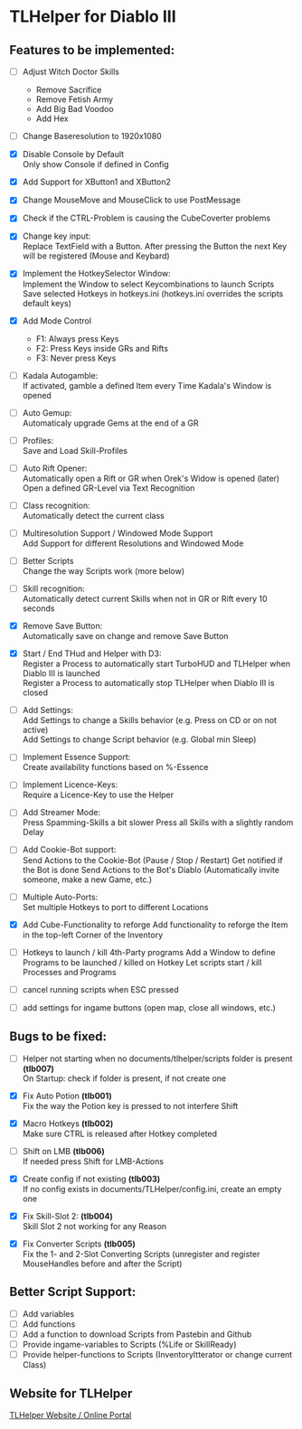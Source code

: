 # TLHelper for Diablo III

## Features to be implemented:

- [ ] Adjust Witch Doctor Skills

  - Remove Sacrifice
  - Remove Fetish Army
  - Add Big Bad Voodoo
  - Add Hex

- [ ] Change Baseresolution to 1920x1080

- [x] Disable Console by Default  
       Only show Console if defined in Config

- [x] Add Support for XButton1 and XButton2

- [x] Change MouseMove and MouseClick to use PostMessage

- [x] Check if the CTRL-Problem is causing the CubeCoverter problems

- [x] Change key input:  
       Replace TextField with a Button. After pressing the Button the next Key will be registered (Mouse and Keybard)

- [x] Implement the HotkeySelector Window:  
       Implement the Window to select Keycombinations to launch Scripts
      Save selected Hotkeys in hotkeys.ini (hotkeys.ini overrides the scripts default keys)

- [x] Add Mode Control

  - F1: Always press Keys
  - F2: Press Keys inside GRs and Rifts
  - F3: Never press Keys

- [ ] Kadala Autogamble:  
       If activated, gamble a defined Item every Time Kadala's Window is opened

- [ ] Auto Gemup:  
       Automaticaly upgrade Gems at the end of a GR

- [ ] Profiles:  
       Save and Load Skill-Profiles

- [ ] Auto Rift Opener:  
       Automatically open a Rift or GR when Orek's Widow is opened
      (later) Open a defined GR-Level via Text Recognition

- [ ] Class recognition:  
       Automatically detect the current class

- [ ] Multiresolution Support / Windowed Mode Support  
       Add Support for different Resolutions and Windowed Mode

- [ ] Better Scripts  
       Change the way Scripts work (more below)

- [ ] Skill recognition:  
       Automatically detect current Skills when not in GR or Rift every 10 seconds

- [x] Remove Save Button:  
       Automatically save on change and remove Save Button

- [x] Start / End THud and Helper with D3:  
       Register a Process to automatically start TurboHUD and TLHelper when Diablo III is launched  
       Register a Process to automatically stop TLHelper when Diablo III is closed

- [ ] Add Settings:  
       Add Settings to change a Skills behavior (e.g. Press on CD or on not active)  
       Add Settings to change Script behavior (e.g. Global min Sleep)

- [ ] Implement Essence Support:  
       Create availability functions based on %-Essence

- [ ] Implement Licence-Keys:  
       Require a Licence-Key to use the Helper

- [ ] Add Streamer Mode:  
       Press Spamming-Skills a bit slower
      Press all Skills with a slightly random Delay

- [ ] Add Cookie-Bot support:  
       Send Actions to the Cookie-Bot (Pause / Stop / Restart)
      Get notified if the Bot is done
      Send Actions to the Bot's Diablo (Automatically invite someone, make a new Game, etc.)

- [ ] Multiple Auto-Ports:  
       Set multiple Hotkeys to port to different Locations

- [x] Add Cube-Functionality to reforge
      Add functionality to reforge the Item in the top-left Corner of the Inventory

- [ ] Hotkeys to launch / kill 4th-Party programs
      Add a Window to define Programs to be launched / killed on Hotkey
      Let scripts start / kill Processes and Programs
      
- [ ] cancel running scripts when ESC pressed

- [ ] add settings for ingame buttons (open map, close all windows, etc.)

## Bugs to be fixed:

- [ ] Helper not starting when no documents/tlhelper/scripts folder is present **(tlb007)**  
      On Startup: check if folder is present, if not create one

- [x] Fix Auto Potion **(tlb001)**  
       Fix the way the Potion key is pressed to not interfere Shift

- [x] Macro Hotkeys **(tlb002)**  
       Make sure CTRL is released after Hotkey completed

- [ ] Shift on LMB **(tlb006)**  
       If needed press Shift for LMB-Actions

- [x] Create config if not existing **(tlb003)**  
       If no config exists in documents/TLHelper/config.ini, create an empty one

- [x] Fix Skill-Slot 2: **(tlb004)**  
       Skill Slot 2 not working for any Reason

- [x] Fix Converter Scripts **(tlb005)**  
      Fix the 1- and 2-Slot Converting Scripts (unregister and register MouseHandles before and after the Script)

## Better Script Support:

- [ ] Add variables
- [ ] Add functions
- [ ] Add a function to download Scripts from Pastebin and Github
- [ ] Provide ingame-variables to Scripts (%Life or SkillReady)
- [ ] Provide helper-functions to Scripts (InventoryItterator or change current Class)

## Website for TLHelper

[TLHelper Website / Online Portal](https://github.com/FischerEnterprise/tlhelper-temp/blob/master/WEBSITE.md)

